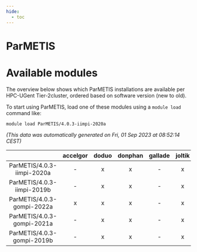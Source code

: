 ```yaml
---
hide:
  - toc
---
```


ParMETIS
========

# Available modules


The overview below shows which ParMETIS installations are available per HPC-UGent Tier-2cluster, ordered based on software version (new to old).

To start using ParMETIS, load one of these modules using a `module load` command like:

```shell
module load ParMETIS/4.0.3-iimpi-2020a
```

*(This data was automatically generated on Fri, 01 Sep 2023 at 08:52:14 CEST)*  

| |accelgor|doduo|donphan|gallade|joltik|skitty|swalot|victini|
| :---: | :---: | :---: | :---: | :---: | :---: | :---: | :---: | :---: |
|ParMETIS/4.0.3-iimpi-2020a|-|x|x|-|x|x|x|x|
|ParMETIS/4.0.3-iimpi-2019b|-|x|x|-|x|x|-|x|
|ParMETIS/4.0.3-gompi-2022a|x|x|x|-|x|x|x|x|
|ParMETIS/4.0.3-gompi-2021a|-|x|x|-|x|x|x|x|
|ParMETIS/4.0.3-gompi-2019b|-|x|x|-|x|x|x|x|
